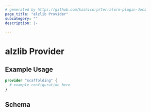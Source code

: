 ```yaml
---
# generated by https://github.com/hashicorp/terraform-plugin-docs
page_title: "alzlib Provider"
subcategory: ""
description: |-
  
---
```


# alzlib Provider



## Example Usage

```terraform
provider "scaffolding" {
  # example configuration here
}
```

<!-- schema generated by tfplugindocs -->
## Schema
